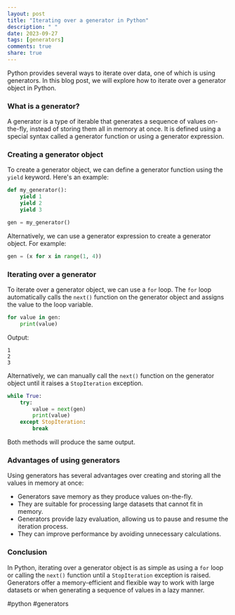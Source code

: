 ```yaml
---
layout: post
title: "Iterating over a generator in Python"
description: " "
date: 2023-09-27
tags: [generators]
comments: true
share: true
---
```


Python provides several ways to iterate over data, one of which is using generators. In this blog post, we will explore how to iterate over a generator object in Python.

### What is a generator?

A generator is a type of iterable that generates a sequence of values on-the-fly, instead of storing them all in memory at once. It is defined using a special syntax called a generator function or using a generator expression.

### Creating a generator object

To create a generator object, we can define a generator function using the `yield` keyword. Here's an example:

```python
def my_generator():
    yield 1
    yield 2
    yield 3

gen = my_generator()
```

Alternatively, we can use a generator expression to create a generator object. For example:

```python
gen = (x for x in range(1, 4))
```

### Iterating over a generator

To iterate over a generator object, we can use a `for` loop. The `for` loop automatically calls the `next()` function on the generator object and assigns the value to the loop variable.

```python
for value in gen:
    print(value)
```

Output:
```
1
2
3
```

Alternatively, we can manually call the `next()` function on the generator object until it raises a `StopIteration` exception.

```python
while True:
    try:
        value = next(gen)
        print(value)
    except StopIteration:
        break
```

Both methods will produce the same output.

### Advantages of using generators

Using generators has several advantages over creating and storing all the values in memory at once:

- Generators save memory as they produce values on-the-fly.
- They are suitable for processing large datasets that cannot fit in memory.
- Generators provide lazy evaluation, allowing us to pause and resume the iteration process.
- They can improve performance by avoiding unnecessary calculations.

### Conclusion

In Python, iterating over a generator object is as simple as using a `for` loop or calling the `next()` function until a `StopIteration` exception is raised. Generators offer a memory-efficient and flexible way to work with large datasets or when generating a sequence of values in a lazy manner.

#python #generators